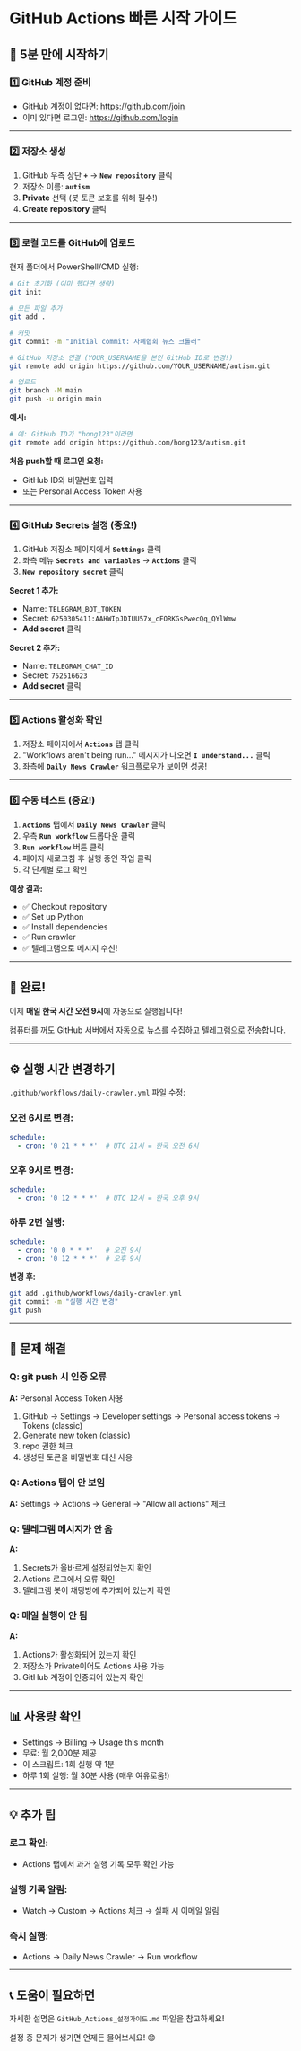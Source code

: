 # GitHub Actions 빠른 시작 가이드

## 🚀 5분 만에 시작하기

### 1️⃣ GitHub 계정 준비
- GitHub 계정이 없다면: https://github.com/join
- 이미 있다면 로그인: https://github.com/login

---

### 2️⃣ 저장소 생성

1. GitHub 우측 상단 **`+`** → **`New repository`** 클릭
2. 저장소 이름: **`autism`**
3. **Private** 선택 (봇 토큰 보호를 위해 필수!)
4. **Create repository** 클릭

---

### 3️⃣ 로컬 코드를 GitHub에 업로드

현재 폴더에서 PowerShell/CMD 실행:

```bash
# Git 초기화 (이미 했다면 생략)
git init

# 모든 파일 추가
git add .

# 커밋
git commit -m "Initial commit: 자폐협회 뉴스 크롤러"

# GitHub 저장소 연결 (YOUR_USERNAME을 본인 GitHub ID로 변경!)
git remote add origin https://github.com/YOUR_USERNAME/autism.git

# 업로드
git branch -M main
git push -u origin main
```

**예시:**
```bash
# 예: GitHub ID가 "hong123"이라면
git remote add origin https://github.com/hong123/autism.git
```

**처음 push할 때 로그인 요청:**
- GitHub ID와 비밀번호 입력
- 또는 Personal Access Token 사용

---

### 4️⃣ GitHub Secrets 설정 (중요!)

1. GitHub 저장소 페이지에서 **`Settings`** 클릭
2. 좌측 메뉴 **`Secrets and variables`** → **`Actions`** 클릭
3. **`New repository secret`** 클릭

**Secret 1 추가:**
- Name: `TELEGRAM_BOT_TOKEN`
- Secret: `6250305411:AAHWIpJDIUU57x_cFORKGsPwecQq_QYlWmw`
- **Add secret** 클릭

**Secret 2 추가:**
- Name: `TELEGRAM_CHAT_ID`
- Secret: `752516623`
- **Add secret** 클릭

---

### 5️⃣ Actions 활성화 확인

1. 저장소 페이지에서 **`Actions`** 탭 클릭
2. "Workflows aren't being run..." 메시지가 나오면 **`I understand...`** 클릭
3. 좌측에 **`Daily News Crawler`** 워크플로우가 보이면 성공!

---

### 6️⃣ 수동 테스트 (중요!)

1. **`Actions`** 탭에서 **`Daily News Crawler`** 클릭
2. 우측 **`Run workflow`** 드롭다운 클릭
3. **`Run workflow`** 버튼 클릭
4. 페이지 새로고침 후 실행 중인 작업 클릭
5. 각 단계별 로그 확인

**예상 결과:**
- ✅ Checkout repository
- ✅ Set up Python
- ✅ Install dependencies
- ✅ Run crawler
- ✅ 텔레그램으로 메시지 수신!

---

## 🎉 완료!

이제 **매일 한국 시간 오전 9시**에 자동으로 실행됩니다!

컴퓨터를 꺼도 GitHub 서버에서 자동으로 뉴스를 수집하고 텔레그램으로 전송합니다.

---

## ⚙️ 실행 시간 변경하기

`.github/workflows/daily-crawler.yml` 파일 수정:

### 오전 6시로 변경:
```yaml
schedule:
  - cron: '0 21 * * *'  # UTC 21시 = 한국 오전 6시
```

### 오후 9시로 변경:
```yaml
schedule:
  - cron: '0 12 * * *'  # UTC 12시 = 한국 오후 9시
```

### 하루 2번 실행:
```yaml
schedule:
  - cron: '0 0 * * *'   # 오전 9시
  - cron: '0 12 * * *'  # 오후 9시
```

**변경 후:**
```bash
git add .github/workflows/daily-crawler.yml
git commit -m "실행 시간 변경"
git push
```

---

## 🔧 문제 해결

### Q: git push 시 인증 오류
**A:** Personal Access Token 사용
1. GitHub → Settings → Developer settings → Personal access tokens → Tokens (classic)
2. Generate new token (classic)
3. repo 권한 체크
4. 생성된 토큰을 비밀번호 대신 사용

### Q: Actions 탭이 안 보임
**A:** Settings → Actions → General → "Allow all actions" 체크

### Q: 텔레그램 메시지가 안 옴
**A:** 
1. Secrets가 올바르게 설정되었는지 확인
2. Actions 로그에서 오류 확인
3. 텔레그램 봇이 채팅방에 추가되어 있는지 확인

### Q: 매일 실행이 안 됨
**A:**
1. Actions가 활성화되어 있는지 확인
2. 저장소가 Private이어도 Actions 사용 가능
3. GitHub 계정이 인증되어 있는지 확인

---

## 📊 사용량 확인

- Settings → Billing → Usage this month
- 무료: 월 2,000분 제공
- 이 스크립트: 1회 실행 약 1분
- 하루 1회 실행: 월 30분 사용 (매우 여유로움!)

---

## 💡 추가 팁

### 로그 확인:
- Actions 탭에서 과거 실행 기록 모두 확인 가능

### 실행 기록 알림:
- Watch → Custom → Actions 체크 → 실패 시 이메일 알림

### 즉시 실행:
- Actions → Daily News Crawler → Run workflow

---

## 📞 도움이 필요하면

자세한 설명은 `GitHub_Actions_설정가이드.md` 파일을 참고하세요!

설정 중 문제가 생기면 언제든 물어보세요! 😊

